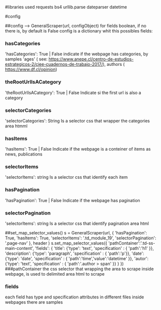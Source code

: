 

#libraries used
requests
bs4
urllib.parse 
dateparser
datetime


#config

##config  --> GeneralScraper(url, configObject)
for fields boolean, if no there is, by default is False
config is a dictionary whit this possibles fields:
### hasCategories
'hasCategories': True | False 
    indicate if the webpage has categories, by samples 'ages' ( see: https://www.anepe.cl/centro-de-estudios-estrategicos-2/ciee-cuadernos-de-trabajo-2017/), 
    authors ( https://www.df.cl/opinion)
### theRootUrlIsACategory
'theRootUrlIsACategory': True  | False
    Indicate si the first url is also a category
### selectorCategories
'selectorCategories': String
    Is a selector css that wrapper the categories area htmml
### hasItems
'hasItems': True | False
    Indicate if the webpage is a conteiner of items as news, publications
### selectorItems
'selectorItems': string
    Is a selector css that identify each item 
### hasPagination
'hasPagination': True | False
    Indicate if the webpage has pagination
### selectorPagination
'selectorItems': string
    Is a selector css that identify pagination area html

##set_map_selector_values()
s = GeneralScraper(url, { 
        'hasPagination': True, 
        'hasItems': True, 
        'selectorItems': '.td_module_19',
        'selectorPagination': '.page-nav' }, header )
s.set_map_selector_values({
        'pathContainer':'.td-ss-main-content',
        'fields': { 
            'title': {'type': 'text', 'specification' : { 'path':'h1' }},
            'description': {'type': 'paragraph', 'specification' : { 'path':'p'}},
            'date': {'type': 'date', 'specification' : { 'path':'time','value':'datetime'  }},
            'autor': {'type': 'text', 'specification' : { 'path':'.author > span'  }}
        }
    })
###pathContainer 
the css selector that wrapping the area to scrape inside webpage, is used to delimited area html to scrape

### fields

each field has type and specification attributes
in different files inside webpages there are samples 






